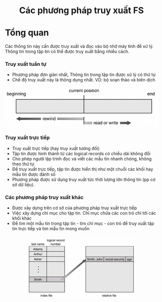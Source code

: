 <h1 align="center">Các phương pháp truy xuất FS</h1>

# Tổng quan

Các thông tin này cần được truy xuất và đọc vào bộ nhớ máy tính để xử lý. Thông tin trong tập tin có thể được truy xuất bằng nhiều cách.

### Truy xuất tuần tự
- Phương pháp đơn giản nhất, Thông tin trong tập tin được xử lý có thứ tự
- Chế độ truy xuất này là thông dụng nhất. VD: bộ soạn thảo và biên dịch
<h3 align="center"><img src="../../03-Images/document/10.png"></h3>

### Truy xuất trực tiếp

- Truy xuất trực tiếp (hay truy xuất tương đối)
- Tập tin được hình thành từ các logical records có chiều dài không đổi
- Cho phép người lập trình đọc và viết các mẫu tin nhanh chóng, không theo thứ tự
- Để truy xuất trực tiếp, tập tin được hiển thị như một chuỗi các khối hay mẫu tin được đánh số
- Phương pháp được sử dụng truy xuất tức thời lượng lớn thông tin (pp cơ sở dữ liệu).

### Các phương pháp truy xuất khác

- Được xây dựng trên cơ sở của phương pháp truy xuất trực tiếp
- Việc xây dựng chỉ mục cho tập tin. Chỉ mục chứa các con trỏ chỉ tới các khối khác
- Để tìm một mẫu tin trong tập tin - tìm chỉ mục - con trỏ để truy xuất tập tin trực tiếp và tìm mẫu tin mong muốn
<h3 align="center"><img src="../../03-Images/document/11.png"></h3>
